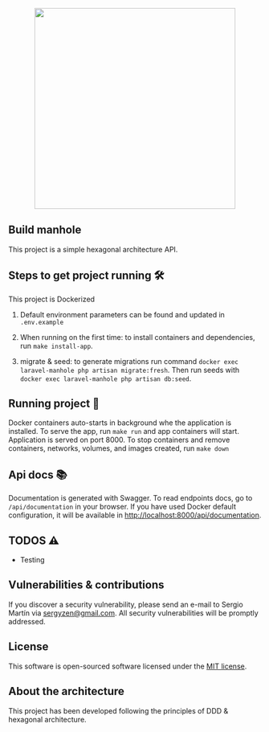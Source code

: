 <p align="center"><a href="https://laravel.com" target="_blank"><img src="https://raw.githubusercontent.com/laravel/art/master/logo-lockup/5%20SVG/2%20CMYK/1%20Full%20Color/laravel-logolockup-cmyk-red.svg" width="400"></a></p>


## Build manhole

This project is a simple hexagonal architecture API.

##  Steps to get project running 🛠

This project is Dockerized

1. Default environment parameters can be found and updated in `.env.example`

2. When running on the first time: to install containers and dependencies, run `make install-app`.

3. migrate & seed: to generate migrations run command `docker exec laravel-manhole php artisan migrate:fresh`.
   Then run seeds with `docker exec laravel-manhole php artisan db:seed`.
   
## Running project 🚀

Docker containers auto-starts in background whe the application is installed.
To serve the app, run `make run` and app containers will start. Application is served on port 8000.
To stop containers and remove containers, networks, volumes, and images created, run `make down`

## Api docs 📚

Documentation is generated with Swagger. To read endpoints docs, go to `/api/documentation` in your browser.
If you have used Docker default configuration, it will be available in [http://localhost:8000/api/documentation](http://localhost:8000/api/documentation).

## TODOS ⚠
- Testing

## Vulnerabilities & contributions

If you discover a security vulnerability, please send an e-mail to Sergio Martín via [sergyzen@gmail.com](mailto:sergyzen@gmail.com).
All security vulnerabilities will be promptly addressed.

## License

This software is open-sourced software licensed under the [MIT license](https://opensource.org/licenses/MIT).

## About the architecture

This project has been developed following the principles of DDD & hexagonal architecture. 
